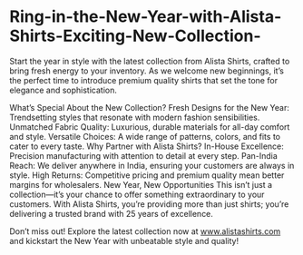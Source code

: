 # Ring-in-the-New-Year-with-Alista-Shirts-Exciting-New-Collection-
Start the year in style with the latest collection from Alista Shirts, crafted to bring fresh energy to your inventory. As we welcome new beginnings, it’s the perfect time to introduce premium quality shirts that set the tone for elegance and sophistication.

What’s Special About the New Collection?
Fresh Designs for the New Year: Trendsetting styles that resonate with modern fashion sensibilities.
Unmatched Fabric Quality: Luxurious, durable materials for all-day comfort and style.
Versatile Choices: A wide range of patterns, colors, and fits to cater to every taste.
Why Partner with Alista Shirts?
In-House Excellence: Precision manufacturing with attention to detail at every step.
Pan-India Reach: We deliver anywhere in India, ensuring your customers are always in style.
High Returns: Competitive pricing and premium quality mean better margins for wholesalers.
New Year, New Opportunities
This isn’t just a collection—it’s your chance to offer something extraordinary to your customers. With Alista Shirts, you’re providing more than just shirts; you’re delivering a trusted brand with 25 years of excellence.

Don’t miss out! Explore the latest collection now at www.alistashirts.com and kickstart the New Year with unbeatable style and quality!
